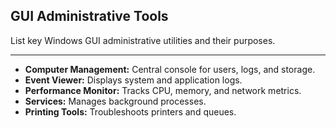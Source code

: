 ## GUI Administrative Tools

List key Windows GUI administrative utilities and their purposes.

---

* **Computer Management:** Central console for users, logs, and storage.
* **Event Viewer:** Displays system and application logs.
* **Performance Monitor:** Tracks CPU, memory, and network metrics.
* **Services:** Manages background processes.
* **Printing Tools:** Troubleshoots printers and queues.

